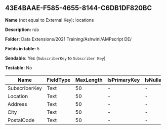 ## 43E4BAAE-F585-4655-8144-C6DB1DF820BC

**Name** (not equal to External Key)**:** locations

**Description:** n/a

**Folder:** Data Extensions/2021 Training/Ashwini/AMPscript DE/

**Fields in table:** 5

**Sendable:** Yes (`SubscriberKey` to `Subscriber Key`)

**Testable:** No

| Name | FieldType | MaxLength | IsPrimaryKey | IsNullable | DefaultValue |
| --- | --- | --- | --- | --- | --- |
| SubscriberKey | Text | 50 | - | - |  |
| Location | Text | 50 | - | - |  |
| Address | Text | 50 | - | - |  |
| City | Text | 50 | - | - |  |
| PostalCode | Text | 50 | - | - |  |
